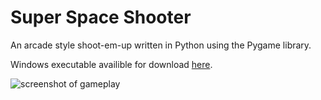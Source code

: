 Super Space Shooter
===================

An arcade style shoot-em-up written in Python using the Pygame library.

Windows executable availible for download [here](http://www.alexleut.com/wp-content/uploads/2011/03/superspacesurvival.zip).

![screenshot of gameplay](http://www.alexleut.com/wp-content/uploads/2011/03/spacegame2.png "screenshot")
